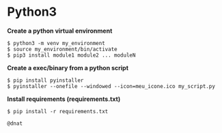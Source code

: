 # Python3

**Create a python virtual environment**
```
$ python3 -m venv my_environment
$ source my_environment/bin/activate
$ pip3 install module1 module2 ... moduleN
```

**Create a exec/binary from a python script**
```
$ pip install pyinstaller
$ pyinstaller --onefile --windowed --icon=meu_icone.ico my_script.py
```

**Install requirements (requirements.txt)**
```
$ pip install -r requirements.txt
```


```
@dnat
```
